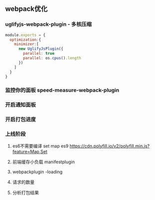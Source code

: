 ## webpack优化
### uglifyjs-webpack-plugin - 多核压缩
```js
module.exports = {
  optimization:{
    minimizer:[
      new UglifyJsPlugin({
        parallel: true
        parallel: os.cpus().length
      })
    ]
  }
}
```
### 监控你的面板 speed-measure-webpack-plugin

### 开启通知面板

### 开启打包进度

### 上线阶段
1. es6不需要编译
   set map es9
   https://cdn.polyfill.io/v2/polyfill.min.js?feature=Map,Set

2. 前端缓存小负载
   manifestplugin
3. webpackplugin -loading
4. 请求的数量
5. 分析打包结果